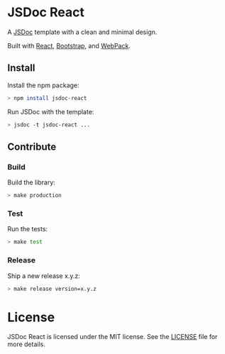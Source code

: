 # JSDoc React

A [JSDoc](http://usejsdoc.org) template with a clean and minimal design.

Built with [React](http://facebook.github.io/react/),
[Bootstrap](http://getbootstrap.com), and [WebPack](http://webpack.github.io).

## Install

Install the npm package:

```sh
> npm install jsdoc-react
```

Run JSDoc with the template:

```sh
> jsdoc -t jsdoc-react ...
```

## Contribute

### Build

Build the library:

```sh
> make production
```

### Test

Run the tests:

```sh
> make test
```

### Release

Ship a new release x.y.z:

```sh
> make release version=x.y.z
```

# License

JSDoc React is licensed under the MIT license. See the
[LICENSE](https://github.com/goldpal/jsdoc-react/blob/master/LICENSE.md)
file for more details.
